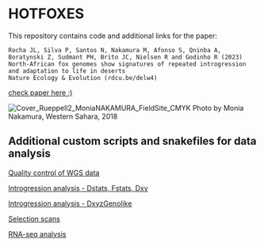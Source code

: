 # HOTFOXES

This repository contains code and additional links for the paper:

```
Rocha JL, Silva P, Santos N, Nakamura M, Afonso S, Qninba A, Boratynski Z, Sudmant PH, Brito JC, Nielsen R and Godinho R (2023)
North-African fox genomes show signatures of repeated introgression and adaptation to life in deserts
Nature Ecology & Evolution (rdcu.be/delw4)
```
[check paper here :)](https://doi.org/10.1038/s41559-023-02094-w)

![Cover_Rueppell2_MoniaNAKAMURA_FieldSite_CMYK](https://user-images.githubusercontent.com/42983167/229400487-79a1a5a2-8784-4090-948a-f4969bd23b64.png)
Photo by Monia Nakamura, Western Sahara, 2018

## Additional custom scripts and snakefiles for data analysis

[Quality control of WGS data](https://github.com/joanocha/NGS-quality-control)

[Introgression analysis - Dstats, Fstats, Dxy](https://github.com/joanocha/ngsIntrogression)

[Introgression analysis - DxyzGenolike](https://github.com/joanocha/DxyzGenoLike)

[Selection scans](https://github.com/joanocha/ngsSelection)

[RNA-seq analysis](https://github.com/pdroslva84/hotfoxes)




